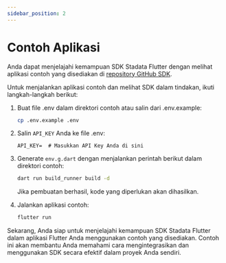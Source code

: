 ```yaml
---
sidebar_position: 2
---
```


# Contoh Aplikasi

Anda dapat menjelajahi kemampuan SDK Stadata Flutter dengan melihat aplikasi contoh yang disediakan di [repository GitHub SDK](https://github.com/ryanaidilp/stadata_flutter_sdk/tree/main/app/example).

Untuk menjalankan aplikasi contoh dan melihat SDK dalam tindakan, ikuti langkah-langkah berikut:

1. Buat file .env dalam direktori contoh atau salin dari .env.example:

   ```bash
   cp .env.example .env
   ```

2. Salin `API_KEY` Anda ke file .env:

   ```dotenv
   API_KEY=  # Masukkan API Key Anda di sini
   ```

3. Generate `env.g.dart` dengan menjalankan perintah berikut dalam direktori contoh:

   ```bash
   dart run build_runner build -d
   ```

   Jika pembuatan berhasil, kode yang diperlukan akan dihasilkan.

4. Jalankan aplikasi contoh:

   ```bash
   flutter run
   ```

Sekarang, Anda siap untuk menjelajahi kemampuan SDK Stadata Flutter dalam aplikasi Flutter Anda menggunakan contoh yang disediakan. Contoh ini akan membantu Anda memahami cara mengintegrasikan dan menggunakan SDK secara efektif dalam proyek Anda sendiri.
